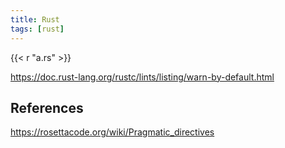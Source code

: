 ```yaml
---
title: Rust
tags: [rust]
---
```


{{< r "a.rs" >}}

<https://doc.rust-lang.org/rustc/lints/listing/warn-by-default.html>

## References

<https://rosettacode.org/wiki/Pragmatic_directives>
